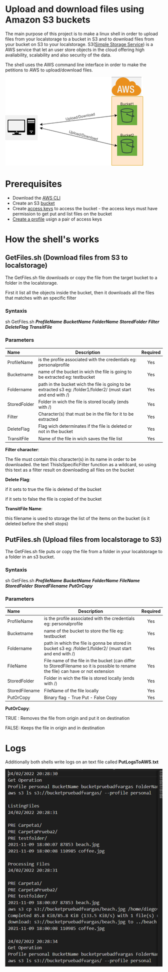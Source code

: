# Upload and download files using Amazon S3 buckets

The main purpose of this project is to make a linux shell in order to upload files from your localstorage to a bucket in S3 and to download files from your bucket on S3 to your localstorage.
S3([Simple Storage Service][1]) is a AWS service that let an user store objects in the cloud offering high avaliability, scalability and also security of the data. 

The shell uses the AWS command line interface in order to make the petitions to AWS to upload/download files.

![Overview][2]

# Prerequisites
- Download the [AWS CLI][3]
- Create an S3 [bucket][4]
- Create [access keys][5] to access the bucket - the access keys must have permission to get put and list files on the bucket
- [Create a profile][6] usign a pair of access keys

# How the shell's works

## GetFiles.sh (Download files from S3 to localstorage)
The GetFiles.sh file downloads or copy the file from the target bucket to a folder in the localstorage.

First it list all the objects inside the bucket, then it downloads all the files that matches with an specific filter

### **Syntaxis**
sh GetFiles.sh ***ProfileName*** ***BucketName*** ***FolderName*** ***StoredFolder*** ***Filter*** ***DeleteFlag*** ***TransitFile***

### **Parameters**

| Name        | Description | Required    |
| :----------- | ----------- | :-----------: |
| ProfileName | is the profile associated with the credentials eg: personalprofile       | Yes       |
| Bucketname   | name of the bucket in wich the file is going to be extracted eg: testbucket        | Yes        |
| Foldername   | path in the bucket wich the file is going to be extracted s3 eg: /folder1/folder2/ (must start and end with /)        | Yes        |
| StoredFolder   | Folder in wich the file is stored locally (ends with /)        | Yes        |
| Filter   | Character(s) that must be in the file for it to be extracted        | Yes        |
| DeleteFlag   | Flag wich determinates if the file is deleted or not in the bucket        | Yes        |
| TransitFile   | Name of the file in wich saves the file list        | Yes        |

**Filter character**: 

The file must contain this character(s) in its name in order to be downloaded.
the text ThisIsSpecificFilter function as a wildcard, so using this text as a filter result on downloading all files on the bucket

**Delete Flag**: 

if it sets to true the file is deleted of the bucket

if it sets to false the file is copied of the bucket

**TransitFile Name**: 

this filename is used to storage the list of the items on the bucket (is it deleted before the shell stops)

## PutFiles.sh (Upload files from localstorage to S3)
The GetFiles.sh file puts or copy the file from a folder in your localstorage to a folder in an s3 bucket.


### **Syntaxis**
sh GetFiles.sh ***ProfileName*** ***BucketName*** ***FolderName*** ***FileName*** ***StoredFolder*** ***StoredFilename*** ***PutOrCopy***

### **Parameters**

| Name        | Description | Required    |
| :----------- | ----------- | :-----------: |
| ProfileName | is the profile associated with the credentials eg: personalprofile       | Yes       |
| Bucketname   | name of the bucket to store the file eg: testbucket        | Yes        |
| Foldername   | path in which the file is gonna be stored in bucket s3 eg: /folder1/folder2/ (must start and end with /)        | Yes        |
| FileName   | File name of the file in the bucket (can differ to StoredFilename so it is possible to rename the file) can have or not extension        | Yes        |
| StoredFolder   | Folder in wich the file is stored locally (ends with /)        | Yes        |
| StoredFilename   | FileName of the file locally        | Yes        |
| PutOrCopy   | Binary flag - True Put - False Copy        | Yes        |

**PutOrCopy**: 

TRUE : Removes the file from origin and put it on destination

FALSE: Keeps the file in origin and in destination

# Logs

Additionally both shells write logs on an text file called **PutLogsToAWS.txt**


![ImageLogs][7]


[1]:https://docs.aws.amazon.com/AmazonS3/latest/userguide/Welcome.html
[2]:Images/Overview.drawio.png
[3]:https://docs.aws.amazon.com/cli/latest/userguide/getting-started-install.html
[4]:https://docs.aws.amazon.com/AmazonS3/latest/userguide/create-bucket-overview.html
[5]:https://docs.aws.amazon.com/IAM/latest/UserGuide/id_credentials_access-keys.html
[6]:https://docs.aws.amazon.com/cli/latest/userguide/cli-configure-profiles.html
[7]:Images/LogFile.png
